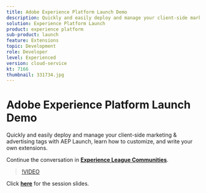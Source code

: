 ```yaml
---
title: Adobe Experience Platform Launch Demo
description: Quickly and easily deploy and manage your client-side marketing & advertising tags with AEP Launch, learn how to customize, and write your own extensions.
solution: Experience Platform Launch
product: experience platform
sub-product: launch
feature: Extensions
topic: Development
role: Developer
level: Experienced
version: cloud-service
kt: 7166
thumbnail: 331734.jpg
---
```


# Adobe Experience Platform Launch Demo

Quickly and easily deploy and manage your client-side marketing & advertising tags with AEP Launch, learn how to customize, and write your own extensions.

Continue the conversation in **[Experience League Communities](http://adobe.ly/36Yd3v6)**.

>[!VIDEO](https://video.tv.adobe.com/v/331734/?quality=12&learn=on&hidetitle=true)

Click **[here](/help/events/assets/experience-platform-launch-demo.pdf)** for the session slides.
